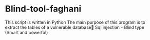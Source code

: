 # Blind-tool-faghani
This script is written in Python
The main purpose of this program is to extract the tables of a vulnerable database
ُSql injection - Blind type
(Smart and powerful)
